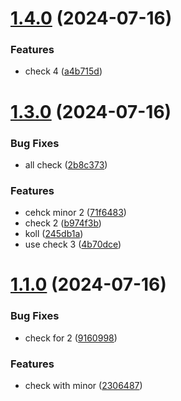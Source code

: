 # [1.4.0](https://github.com/SubradevSarkar/nextube/compare/v1.3.0...v1.4.0) (2024-07-16)


### Features

* check 4 ([a4b715d](https://github.com/SubradevSarkar/nextube/commit/a4b715dc677e19773b1f0e91cc35d3a3be66ee4a))



# [1.3.0](https://github.com/SubradevSarkar/nextube/compare/v1.1.0...v1.3.0) (2024-07-16)


### Bug Fixes

* all check ([2b8c373](https://github.com/SubradevSarkar/nextube/commit/2b8c37393dc5b9ba2d72e1808d78a8a4f5ab5678))


### Features

* cehck minor 2 ([71f6483](https://github.com/SubradevSarkar/nextube/commit/71f648321ffd899331c56d95c0e652aba46ca2a5))
* check 2 ([b974f3b](https://github.com/SubradevSarkar/nextube/commit/b974f3b8360671c057dd4fd9890ccfe43934a20f))
* koll ([245db1a](https://github.com/SubradevSarkar/nextube/commit/245db1a6e5747e345f11e97f19c17492f022e76a))
* use check 3 ([4b70dce](https://github.com/SubradevSarkar/nextube/commit/4b70dce6e06f65845252c317c7e0a72e9dffb560))



# [1.1.0](https://github.com/SubradevSarkar/nextube/compare/v0.1.0...v1.1.0) (2024-07-16)


### Bug Fixes

* check for 2 ([9160998](https://github.com/SubradevSarkar/nextube/commit/9160998aaf1ae0c72b2f4b424717a5688480b129))


### Features

* check with minor ([2306487](https://github.com/SubradevSarkar/nextube/commit/23064873689f648f5b6b33dcde50ef2d76dc9683))



